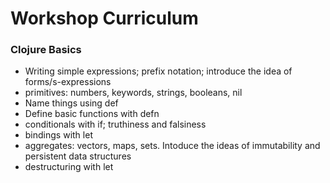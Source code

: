 # Workshop Curriculum

### Clojure Basics
* Writing simple expressions; prefix notation; introduce the idea of forms/s-expressions
* primitives: numbers, keywords, strings, booleans, nil
* Name things using def
* Define basic functions with defn
* conditionals with if; truthiness and falsiness
* bindings with let
* aggregates: vectors, maps, sets. Intoduce the ideas of immutability and persistent data structures
* destructuring with let